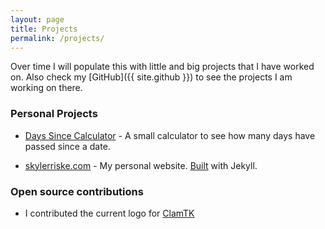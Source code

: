 ```yaml
---
layout: page
title: Projects
permalink: /projects/
---
```


<!-- todo: keep a file of the projects and their URLS, iterate and list automatically. -->
Over time I will populate this with little and big projects that I have worked on. Also check my [GitHub]({{ site.github }}) to see the projects I am working on there.

### Personal Projects
- [Days Since Calculator](/daysSinceCalculator) - A small calculator to see how many days have passed since a date.

- [skylerriske.com](https://skylerriske.com) - My personal website. [Built](https://github.com/sriske2/sriske2.github.io) with Jekyll.

### Open source contributions
- I contributed the current logo for [ClamTK](https://gitlab.com/dave_m/clamtk)